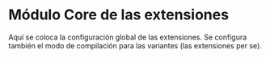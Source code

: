 # Módulo Core de las extensiones

Aquí se coloca la configuración global de las extensiones. Se configura también el modo de compilación
para las variantes (las extensiones per se).